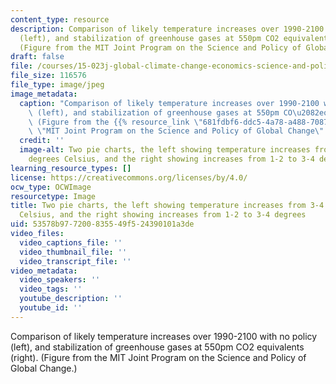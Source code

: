 ```yaml
---
content_type: resource
description: Comparison of likely temperature increases over 1990-2100 with no policy
  (left), and stabilization of greenhouse gases at 550pm CO2 equivalents (right).
  (Figure from the MIT Joint Program on the Science and Policy of Global Change.)
draft: false
file: /courses/15-023j-global-climate-change-economics-science-and-policy-spring-2008/53578b977200835549f524390101a3de_15-023js08.jpg
file_size: 116576
file_type: image/jpeg
image_metadata:
  caption: "Comparison of likely temperature increases over 1990-2100 with no policy\
    \ (left), and stabilization of greenhouse gases at 550pm CO\u2082equivalents (right).\
    \ (Figure from the {{% resource_link \"681fdbf6-ddc5-4a78-a488-7087614ecdd3\"\
    \ \"MIT Joint Program on the Science and Policy of Global Change\" %}}.)"
  credit: ''
  image-alt: Two pie charts, the left showing temperature increases from 3-4 to 6-8
    degrees Celsius, and the right showing increases from 1-2 to 3-4 degrees.
learning_resource_types: []
license: https://creativecommons.org/licenses/by/4.0/
ocw_type: OCWImage
resourcetype: Image
title: Two pie charts, the left showing temperature increases from 3-4 to 6-8 degrees
  Celsius, and the right showing increases from 1-2 to 3-4 degrees
uid: 53578b97-7200-8355-49f5-24390101a3de
video_files:
  video_captions_file: ''
  video_thumbnail_file: ''
  video_transcript_file: ''
video_metadata:
  video_speakers: ''
  video_tags: ''
  youtube_description: ''
  youtube_id: ''
---
```

Comparison of likely temperature increases over 1990-2100 with no policy (left), and stabilization of greenhouse gases at 550pm CO2 equivalents (right). (Figure from the MIT Joint Program on the Science and Policy of Global Change.)